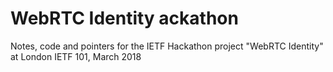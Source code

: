 # WebRTC Identity ackathon

Notes, code and pointers for the IETF Hackathon project "WebRTC Identity" at London IETF 101, March 2018

